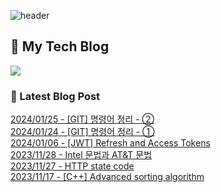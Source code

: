 
![header](https://capsule-render.vercel.app/api?type=waving&color=808080&height=300&section=header&text=Jeong%20Je&fontSize=90&fontColor=ffffff&animation=fadeIn&fontAlignY=38&descAlignY=51&descAlign=62)

## 📝 My Tech Blog
<a href="https://jeongje.vercel.app/" target='_blank'><img src="https://img.shields.io/badge/내 블로그-000000?style=flat&logo=nextdotjs&logoColor=white"></a>

### 📒 Latest Blog Post
<a href=https://jeongje.vercel.app/posts/post-18 target='_blank'>2024/01/25 - [GIT] 명령어 정리 - ②</a><br/>
<a href=https://jeongje.vercel.app/posts/post-17 target='_blank'>2024/01/24 - [GIT] 명령어 정리 - ①</a><br/>
<a href=https://jeongje.vercel.app/posts/post-16 target='_blank'>2024/01/06 - [JWT] Refresh and Access Tokens</a><br/>
<a href=https://jeongje.vercel.app/posts/post-15 target='_blank'>2023/11/28 - Intel 문법과 AT&T 문법</a><br/>
<a href=https://jeongje.vercel.app/posts/post-14 target='_blank'>2023/11/27 - HTTP state code</a><br/>
<a href=https://jeongje.vercel.app/posts/post-13 target='_blank'>2023/11/17 - [C++] Advanced sorting algorithm</a><br/>
